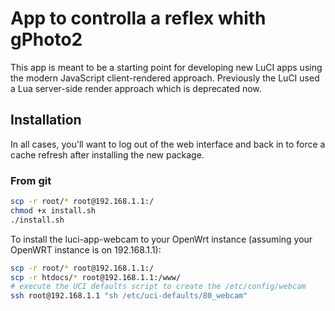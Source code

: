 # App to controlla a reflex whith gPhoto2

This app is meant to be a starting point for developing new LuCI apps using the modern JavaScript client-rendered approach.
Previously the LuCI used a Lua server-side render approach which is deprecated now.

## Installation

In all cases, you'll want to log out of the web interface and back in to force a cache refresh after installing the new package.

### From git

```sh
scp -r root/* root@192.168.1.1:/
chmod +x install.sh
./install.sh
```


To install the luci-app-webcam to your OpenWrt instance (assuming your OpenWRT instance is on 192.168.1.1):

```sh
scp -r root/* root@192.168.1.1:/
scp -r htdocs/* root@192.168.1.1:/www/
# execute the UCI defaults script to create the /etc/config/webcam
ssh root@192.168.1.1 "sh /etc/uci-defaults/80_webcam"
```

